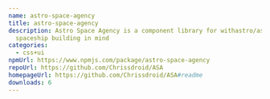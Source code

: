 ```yaml
---
name: astro-space-agency
title: astro-space-agency
description: Astro Space Agency is a component library for withastro/astro with
  spaceship building in mind
categories:
  - css+ui
npmUrl: https://www.npmjs.com/package/astro-space-agency
repoUrl: https://github.com/Chrissdroid/ASA
homepageUrl: https://github.com/Chrissdroid/ASA#readme
downloads: 6
---
```


